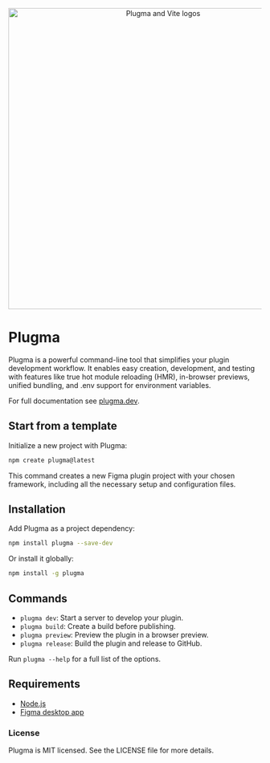 <p align="center">
    <img src="https://github.com/user-attachments/assets/f5667ecb-8893-4ddb-bf9c-010624e8700a" alt="Plugma and Vite logos" width="600" height="auto">
</p>

# Plugma

Plugma is a powerful command-line tool that simplifies your plugin development workflow. It enables easy creation, development, and testing with features like true hot module reloading (HMR), in-browser previews, unified bundling, and .env support for environment variables.

For full documentation see [plugma.dev](https://www.plugma.dev/).

## Start from a template

Initialize a new project with Plugma:

```bash
npm create plugma@latest
```

This command creates a new Figma plugin project with your chosen framework, including all the necessary setup and configuration files.

## Installation

Add Plugma as a project dependency:

```bash
npm install plugma --save-dev
```

Or install it globally:

```bash
npm install -g plugma
```

## Commands

-   `plugma dev`: Start a server to develop your plugin.
-   `plugma build`: Create a build before publishing.
-   `plugma preview`: Preview the plugin in a browser preview.
-   `plugma release`: Build the plugin and release to GitHub.

Run `plugma --help` for a full list of the options.

## Requirements

-   [Node.js](https://nodejs.org/en)
-   [Figma desktop app](https://www.figma.com/downloads/)

### License

Plugma is MIT licensed. See the LICENSE file for more details.
